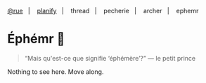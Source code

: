 [@rue](https://github.com/ruby-cube/rue)  &nbsp;&nbsp;|&nbsp; &nbsp;  [planify](https://github.com/ruby-cube/rue/tree/main/packages/planify#goto-src)  &nbsp;&nbsp;|&nbsp; &nbsp; thread  &nbsp;&nbsp;|&nbsp; &nbsp; pecherie  &nbsp;&nbsp;|&nbsp; &nbsp; archer &nbsp;&nbsp;|&nbsp; &nbsp;  ephemr  
# Éphémr 🥀

> “Mais qu'est-ce que signifie ‘éphémère’?” 
— le petit prince
> 

Nothing to see here. Move along.